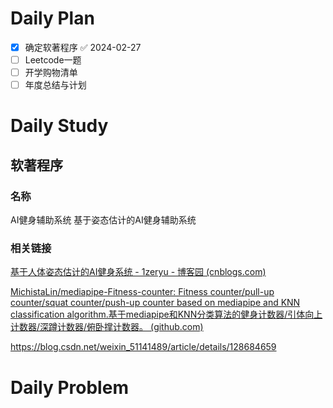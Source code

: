 # Daily Plan
- [x] 确定软著程序 ✅ 2024-02-27
- [ ] Leetcode一题
- [ ] 开学购物清单
- [ ] 年度总结与计划
# Daily Study
## 软著程序
### 名称
AI健身辅助系统
基于姿态估计的AI健身辅助系统

### 相关链接
[基于人体姿态估计的AI健身系统 - 1zeryu - 博客园 (cnblogs.com)](https://www.cnblogs.com/ykzhou/p/16693088.html#!comments)

[MichistaLin/mediapipe-Fitness-counter: Fitness counter/pull-up counter/squat counter/push-up counter based on mediapipe and KNN classification algorithm.基于mediapipe和KNN分类算法的健身计数器/引体向上计数器/深蹲计数器/俯卧撑计数器。 (github.com)](https://github.com/MichistaLin/mediapipe-Fitness-counter)

https://blog.csdn.net/weixin_51141489/article/details/128684659


# Daily Problem